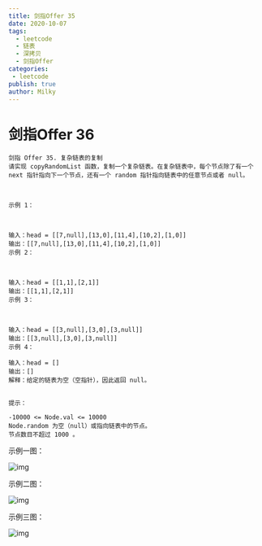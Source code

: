 ```yaml
---
title: 剑指Offer 35
date: 2020-10-07
tags:
  - leetcode
  - 链表
  - 深拷贝
  - 剑指Offer
categories:
 - leetcode
publish: true
author: Milky
---
```


# 剑指Offer 36

```
剑指 Offer 35. 复杂链表的复制
请实现 copyRandomList 函数，复制一个复杂链表。在复杂链表中，每个节点除了有一个 next 指针指向下一个节点，还有一个 random 指针指向链表中的任意节点或者 null。

 

示例 1：



输入：head = [[7,null],[13,0],[11,4],[10,2],[1,0]]
输出：[[7,null],[13,0],[11,4],[10,2],[1,0]]
示例 2：



输入：head = [[1,1],[2,1]]
输出：[[1,1],[2,1]]
示例 3：



输入：head = [[3,null],[3,0],[3,null]]
输出：[[3,null],[3,0],[3,null]]
示例 4：

输入：head = []
输出：[]
解释：给定的链表为空（空指针），因此返回 null。
 

提示：

-10000 <= Node.val <= 10000
Node.random 为空（null）或指向链表中的节点。
节点数目不超过 1000 。
```

示例一图：

![img](https://assets.leetcode-cn.com/aliyun-lc-upload/uploads/2020/01/09/e1.png)

示例二图：

![img](https://assets.leetcode-cn.com/aliyun-lc-upload/uploads/2020/01/09/e2.png)

示例三图：

![img](https://assets.leetcode-cn.com/aliyun-lc-upload/uploads/2020/01/09/e3.png)